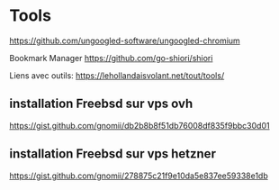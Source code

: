 # Tools

https://github.com/ungoogled-software/ungoogled-chromium

Bookmark Manager
https://github.com/go-shiori/shiori


Liens avec outils: https://lehollandaisvolant.net/tout/tools/


## installation Freebsd sur vps ovh
https://gist.github.com/gnomii/db2b8b8f51db76008df835f9bbc30d01

## installation Freebsd sur vps hetzner
https://gist.github.com/gnomii/278875c21f9e10da5e837ee59338e1db
